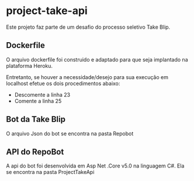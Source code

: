 # project-take-api

Este projeto faz parte de um desafio do processo seletivo Take Blip. 

## Dockerfile

O arquivo dockerfile foi construido e adaptado para que seja implantado na plataforma Heroku.

Entretanto, se houver a necessidade/desejo para sua execução em localhost efetue os dois procedimentos abaixo:
* Descomente a linha 23
* Comente a linha 25

## Bot da Take Blip

O arquivo Json do bot se encontra na pasta Repobot

## API do RepoBot

A api do bot foi desenvolvida em Asp Net .Core v5.0 na linguagem C#.
Ela se encontra na pasta ProjectTakeApi